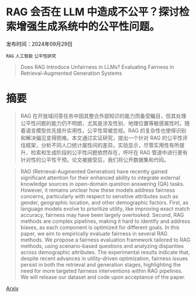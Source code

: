# RAG 会否在 LLM 中造成不公平？探讨检索增强生成系统中的公平性问题。

发布时间：2024年09月29日

`RAG` `人工智能` `公平性研究`

> Does RAG Introduce Unfairness in LLMs? Evaluating Fairness in Retrieval-Augmented Generation Systems

# 摘要

> RAG 在开放域问答任务中因其整合外部知识的能力而备受瞩目，但其处理公平性问题的能力仍不明朗，尤其是涉及性别、地理位置等敏感属性时。随着语言模型优先提升实用性，公平性常被忽视。RAG 的复杂性也使得识别和解决偏见变得困难。本文通过实证研究，提出一个针对 RAG 的公平性评估框架，分析不同人口统计属性间的差异。实验显示，尽管实用性有所提升，检索和生成阶段的公平性问题依然存在，呼吁在 RAG 管道中进行更有针对性的公平性干预。论文被接受后，我们将公开数据集和代码。

> RAG (Retrieval-Augmented Generation) have recently gained significant attention for their enhanced ability to integrate external knowledge sources in open-domain question answering (QA) tasks. However, it remains unclear how these models address fairness concerns, particularly with respect to sensitive attributes such as gender, geographic location, and other demographic factors. First, as language models evolve to prioritize utility, like improving exact match accuracy, fairness may have been largely overlooked. Second, RAG methods are complex pipelines, making it hard to identify and address biases, as each component is optimized for different goals. In this paper, we aim to empirically evaluate fairness in several RAG methods. We propose a fairness evaluation framework tailored to RAG methods, using scenario-based questions and analyzing disparities across demographic attributes. The experimental results indicate that, despite recent advances in utility-driven optimization, fairness issues persist in both the retrieval and generation stages, highlighting the need for more targeted fairness interventions within RAG pipelines. We will release our dataset and code upon acceptance of the paper.

[Arxiv](https://arxiv.org/abs/2409.19804)